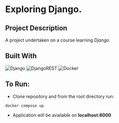 # Exploring Django.

## Project Description

A project undertaken on a course learning *Django*

## Built With

![Django](https://img.shields.io/badge/Django-092E20?style=for-the-badge&logo=django&logoColor=white)
![DjangoREST](https://img.shields.io/badge/DJANGO-REST-ff1709?style=for-the-badge&logo=django&logoColor=white&color=ff1709&labelColor=gray)
![Docker](https://img.shields.io/badge/docker-%230db7ed.svg?style=for-the-badge&logo=docker&logoColor=white)

## To Run:

- Clone repository and from the root directory run:
```
docker compose up
```

- Application will be available on **localhost:8000**
